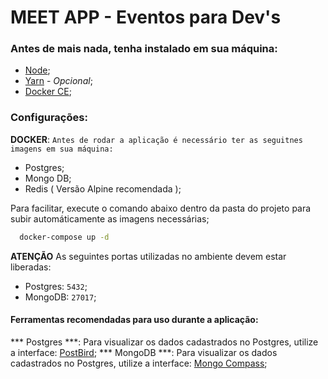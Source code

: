 # MEET APP - Eventos para Dev's

### Antes de mais nada, tenha instalado em sua máquina:

  - [Node](https://nodejs.org/en/download/);
  - [Yarn](https://yarnpkg.com/en/lang/pt-br/docs/install/) - *Opcional*;
  - [Docker CE](https://docs.docker.com/get-started/);

### Configurações:

**DOCKER**: `Antes de rodar a aplicação é necessário ter as seguitnes imagens em sua máquina:`
  - Postgres;
  - Mongo DB;
  - Redis ( Versão Alpine recomendada );

Para facilitar, execute o comando abaixo dentro da pasta do projeto para subir automáticamente as imagens necessárias;

```bash
  docker-compose up -d
```

**ATENÇÃO**
As seguintes portas utilizadas no ambiente devem estar liberadas:
 - Postgres: `5432`;
 - MongoDB: `27017`;

#### Ferramentas recomendadas para uso durante a aplicação:

*** Postgres ***: Para visualizar os dados cadastrados no Postgres, utilize a interface: [PostBird](https://electronjs.org/apps/postbird);
*** MongoDB ***:  Para visualizar os dados cadastrados no Postgres, utilize a interface: [Mongo Compass](https://www.mongodb.com/products/compass);
